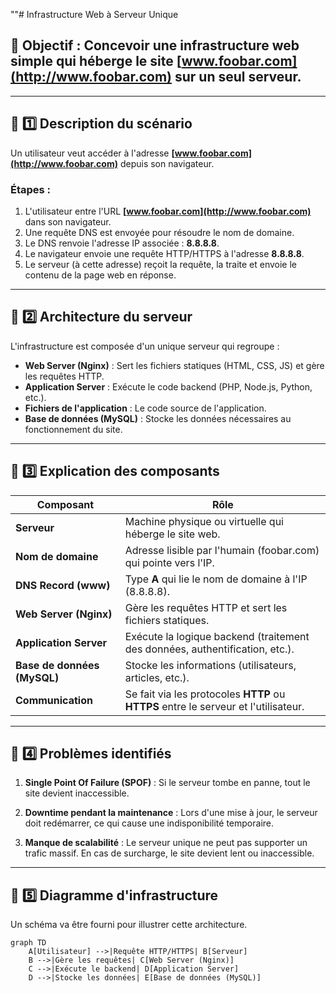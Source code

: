 ""# Infrastructure Web à Serveur Unique

## 🎯 Objectif : Concevoir une infrastructure web simple qui héberge le site [www.foobar.com](http://www.foobar.com) sur un seul serveur.

---

## 📌 1️⃣ Description du scénario

Un utilisateur veut accéder à l'adresse **[www.foobar.com](http://www.foobar.com)** depuis son navigateur.

### Étapes :

1. L'utilisateur entre l'URL **[www.foobar.com](http://www.foobar.com)** dans son navigateur.
2. Une requête DNS est envoyée pour résoudre le nom de domaine.
3. Le DNS renvoie l'adresse IP associée : **8.8.8.8**.
4. Le navigateur envoie une requête HTTP/HTTPS à l'adresse **8.8.8.8**.
5. Le serveur (à cette adresse) reçoit la requête, la traite et envoie le contenu de la page web en réponse.

---

## 📌 2️⃣ Architecture du serveur

L'infrastructure est composée d'un unique serveur qui regroupe :

* **Web Server (Nginx)** : Sert les fichiers statiques (HTML, CSS, JS) et gère les requêtes HTTP.
* **Application Server** : Exécute le code backend (PHP, Node.js, Python, etc.).
* **Fichiers de l'application** : Le code source de l'application.
* **Base de données (MySQL)** : Stocke les données nécessaires au fonctionnement du site.

---

## 📌 3️⃣ Explication des composants

| Composant                   | Rôle                                                                                |
| --------------------------- | ----------------------------------------------------------------------------------- |
| **Serveur**                 | Machine physique ou virtuelle qui héberge le site web.                              |
| **Nom de domaine**          | Adresse lisible par l'humain (foobar.com) qui pointe vers l'IP.                     |
| **DNS Record (www)**        | Type **A** qui lie le nom de domaine à l'IP (8.8.8.8).                              |
| **Web Server (Nginx)**      | Gère les requêtes HTTP et sert les fichiers statiques.                              |
| **Application Server**      | Exécute la logique backend (traitement des données, authentification, etc.).        |
| **Base de données (MySQL)** | Stocke les informations (utilisateurs, articles, etc.).                             |
| **Communication**           | Se fait via les protocoles **HTTP** ou **HTTPS** entre le serveur et l'utilisateur. |

---

## 📌 4️⃣ Problèmes identifiés

1. **Single Point Of Failure (SPOF)** :
   Si le serveur tombe en panne, tout le site devient inaccessible.

2. **Downtime pendant la maintenance** :
   Lors d'une mise à jour, le serveur doit redémarrer, ce qui cause une indisponibilité temporaire.

3. **Manque de scalabilité** :
   Le serveur unique ne peut pas supporter un trafic massif. En cas de surcharge, le site devient lent ou inaccessible.

---

## 📌 5️⃣ Diagramme d'infrastructure

Un schéma va être fourni pour illustrer cette architecture.

```mermaid
graph TD
    A[Utilisateur] -->|Requête HTTP/HTTPS| B[Serveur]
    B -->|Gère les requêtes| C[Web Server (Nginx)]
    C -->|Exécute le backend| D[Application Server]
    D -->|Stocke les données| E[Base de données (MySQL)]
```
